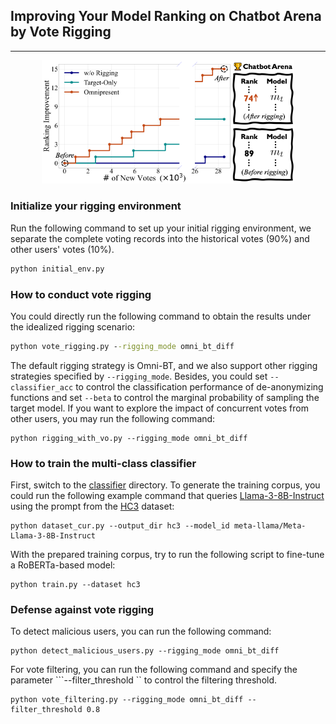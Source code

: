 ## Improving Your Model Ranking on Chatbot Arena by Vote Rigging

----
<div align=center><img src=pics/demo.png  width="80%" height="60%"></div>

### Initialize your rigging environment
Run the following command to set up your initial rigging environment, we separate the complete voting records into the historical votes (90%) and other users' votes (10%).
```cmd
python initial_env.py
```

### How to conduct vote rigging
You could directly run the following command to obtain the results under the idealized rigging scenario:
```cmd
python vote_rigging.py --rigging_mode omni_bt_diff
```
The default rigging strategy is Omni-BT, and we also support other rigging strategies specified by ```--rigging_mode```. Besides, you could set ```--classifier_acc``` to control the classification performance of de-anonymizing functions and set ```--beta``` to control the marginal probability of sampling the target model. If you want to explore the impact of concurrent votes from other users, you may run the following command:

```
python rigging_with_vo.py --rigging_mode omni_bt_diff
```

### How to train the multi-class classifier
First, switch to the [classifier](classifier) directory. To generate the training corpus, you could run the following example command that queries [Llama-3-8B-Instruct](https://huggingface.co/meta-llama/Meta-Llama-3-8B) using the prompt from the [HC3](https://huggingface.co/datasets/Hello-SimpleAI/HC3) dataset:
```
python dataset_cur.py --output_dir hc3 --model_id meta-llama/Meta-Llama-3-8B-Instruct
```
With the prepared training corpus, try to run the following script to fine-tune a RoBERTa-based model:
```
python train.py --dataset hc3
```

### Defense against vote rigging
To detect malicious users, you can run the following command:
```
python detect_malicious_users.py --rigging_mode omni_bt_diff
```
For vote filtering, you can run the following command and specify the parameter ```--filter_threshold `` to control the filtering threshold.
```
python vote_filtering.py --rigging_mode omni_bt_diff --filter_threshold 0.8
```
